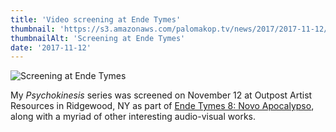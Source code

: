 ```yaml
---
title: 'Video screening at Ende Tymes'
thumbnail: 'https://s3.amazonaws.com/palomakop.tv/news/2017/2017-11-12/ende_tymes.jpg'
thumbnailAlt: 'Screening at Ende Tymes'
date: '2017-11-12'
---
```


<img alt="Screening at Ende Tymes" loading="lazy" src="https://s3.amazonaws.com/palomakop.tv/news/2017/2017-11-12/ende_tymes.jpg"/>
<p>
  My <i>Psychokinesis</i> series was screened on November 12 at Outpost Artist Resources in Ridgewood, NY as part of <a href="https://halfnormal.com/endetymes/2017-VIII/index.html" rel="noopener" target="_blank">Ende Tymes 8: Novo Apocalypso</a>, along with a myriad of other interesting audio-visual works.
  </p>
